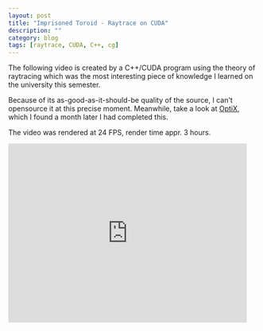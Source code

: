 ```yaml
---
layout: post
title: "Imprisoned Toroid - Raytrace on CUDA"
description: ""
category: blog
tags: [raytrace, CUDA, C++, cg]
---
```


The following video is created by a C++/CUDA program using the theory of raytracing
which was the most interesting piece of knowledge I learned on the university this semester.

Because of its as-good-as-it-should-be quality of the source, I can't opensource it at this precise moment.
Meanwhile, take a look at [OptiX][1], which I found a month later I had completed this.

The video was rendered at 24 FPS, render time appr. 3 hours.

<iframe width="480" height="360" src="http://www.youtube.com/embed/oYdYEcjz7_4" frameborder="0"> </iframe>

[1]: https://developer.nvidia.com/optix
